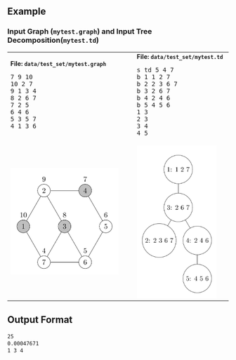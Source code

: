 ## Example

### Input Graph (`mytest.graph`) and Input Tree Decomposition(`mytest.td`)
<table>
<tr>
<td>
<strong>File: <code>data/test_set/mytest.graph</code></strong>
<pre>
7 9 10
10 2 7
9 1 3 4
8 2 6 7
7 2 5
6 4 6
5 3 5 7
4 1 3 6
</pre>
</td>
<td>
<strong>File: <code>data/test_set/mytest.td</code></strong>
<pre>
s td 5 4 7
b 1 1 2 7
b 2 2 3 6 7
b 3 2 6 7
b 4 2 4 6
b 5 4 5 6
1 3
2 3
3 4
4 5
</pre>
</td>
</tr>
<tr>
<td>
<img src="data/test_set/mytest_graph.png" alt="Input Graph" width="90%" />
</td>
<td>
<img src="data/test_set/mytest_td.png" alt="Input Tree Decomposition" width="90%" />
</td>
</tr>
</table>




## Output Format

```
25
0.00047671
1 3 4 
```